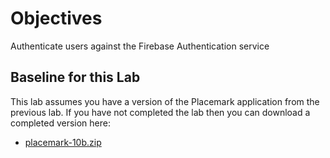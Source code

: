 # Objectives

Authenticate users against the Firebase Authentication service

## Baseline for this Lab

This lab assumes you have a version of the Placemark application from the previous lab. If you have not completed the lab then you can download a completed version here:

- [placemark-10b.zip](archives/placemark-10b.zip)
